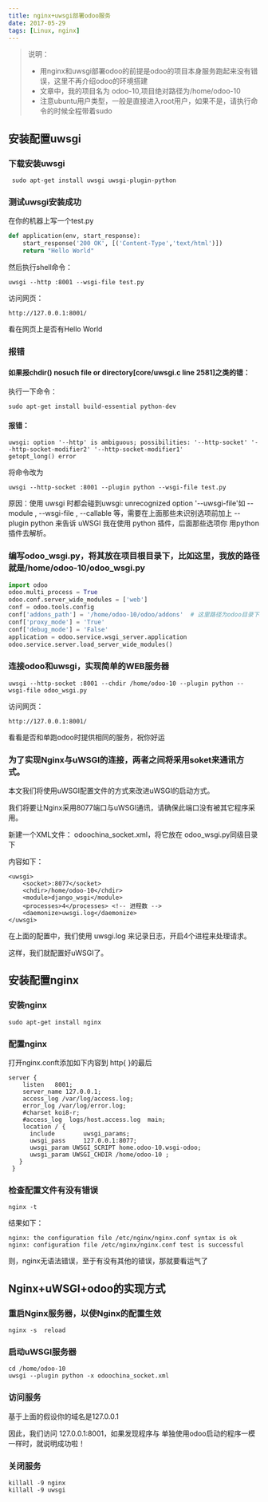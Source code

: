 ```yaml
---
title: nginx+uwsgi部署odoo服务
date: 2017-05-29
tags: [Linux, nginx]
---
```


> 说明：
> - 用nginx和uwsgi部署odoo的前提是odoo的项目本身服务跑起来没有错误，这里不再介绍odoo的环境搭建
> - 文章中，我的项目名为 odoo-10,项目绝对路径为/home/odoo-10
> - 注意ubuntu用户类型，一般是直接进入root用户，如果不是，请执行命令的时候全程带着sudo

## 安装配置uwsgi

### 下载安装uwsgi

     sudo apt-get install uwsgi uwsgi-plugin-python

<!--more-->

### 测试uwsgi安装成功

在你的机器上写一个test.py

```python
def application(env, start_response):
    start_response('200 OK', [('Content-Type','text/html')])
    return "Hello World"
```

然后执行shell命令：

    uwsgi --http :8001 --wsgi-file test.py

访问网页：

    http://127.0.0.1:8001/

看在网页上是否有Hello World


### 报错

#### 如果报chdir() nosuch file or directory[core/uwsgi.c line 2581]之类的错：

执行一下命令：

    sudo apt-get install build-essential python-dev

#### 报错：

```
uwsgi: option '--http' is ambiguous; possibilities: '--http-socket' '--http-socket-modifier2' '--http-socket-modifier1'
getopt_long() error
```

将命令改为

    uwsgi --http-socket :8001 --plugin python --wsgi-file test.py

原因：使用 uwsgi 时都会碰到uwsgi: unrecognized option '--uwsgi-file'如 --module , --wsgi-file , --callable 等，需要在上面那些未识别选项前加上 --plugin python 来告诉 uWSGI 我在使用 python 插件，后面那些选项你 用python 插件去解析。

### 编写odoo_wsgi.py，将其放在项目根目录下，比如这里，我放的路径就是/home/odoo-10/odoo_wsgi.py

```python
import odoo
odoo.multi_process = True
odoo.conf.server_wide_modules = ['web']
conf = odoo.tools.config
conf['addons_path'] = '/home/odoo-10/odoo/addons'  # 这里路径为odoo目录下addons的路径
conf['proxy_mode'] = 'True'
conf['debug_mode'] = 'False'
application = odoo.service.wsgi_server.application
odoo.service.server.load_server_wide_modules()
```

### 连接odoo和uwsgi，实现简单的WEB服务器

    uwsgi --http-socket :8001 --chdir /home/odoo-10 --plugin python --wsgi-file odoo_wsgi.py

访问网页：

    http://127.0.0.1:8001/


看看是否和单跑odoo时提供相同的服务，祝你好运

### 为了实现Nginx与uWSGI的连接，两者之间将采用soket来通讯方式。

本文我们将使用uWSGI配置文件的方式来改进uWSGI的启动方式。

我们将要让Nginx采用8077端口与uWSGI通讯，请确保此端口没有被其它程序采用。

新建一个XML文件：
odoochina_socket.xml，将它放在 odoo_wsgi.py同级目录下

内容如下：

```
<uwsgi>
    <socket>:8077</socket>
    <chdir>/home/odoo-10</chdir>
    <module>django_wsgi</module>
    <processes>4</processes> <!-- 进程数 -->
    <daemonize>uwsgi.log</daemonize>
</uwsgi>
```

在上面的配置中，我们使用 uwsgi.log 来记录日志，开启4个进程来处理请求。

这样，我们就配置好uWSGI了。

## 安装配置nginx

### 安装nginx

    sudo apt-get install nginx

### 配置nginx

打开nginx.conft添加如下内容到 http{
}的最后

```
server {
    listen   8001;
    server_name 127.0.0.1;
    access_log /var/log/access.log;
    error_log /var/log/error.log;
    #charset koi8-r;
    #access_log  logs/host.access.log  main;
    location / {
      include        uwsgi_params;
      uwsgi_pass     127.0.0.1:8077;
      uwsgi_param UWSGI_SCRIPT home.odoo-10.wsgi-odoo;
      uwsgi_param UWSGI_CHDIR /home/odoo-10 ;
   }
 }
```

### 检查配置文件有没有错误

    nginx -t

结果如下：

```
nginx: the configuration file /etc/nginx/nginx.conf syntax is ok
nginx: configuration file /etc/nginx/nginx.conf test is successful
```

则，nginx无语法错误，至于有没有其他的错误，那就要看运气了

## Nginx+uWSGI+odoo的实现方式

### 重启Nginx服务器，以使Nginx的配置生效

    nginx -s  reload

### 启动uWSGI服务器

    cd /home/odoo-10
    uwsgi --plugin python -x odoochina_socket.xml

### 访问服务

基于上面的假设你的域名是127.0.0.1

因此，我们访问 127.0.0.1:8001，如果发现程序与 单独使用odoo启动的程序一模一样时，就说明成功啦！

### 关闭服务

    killall -9 nginx
    killall -9 uwsgi
